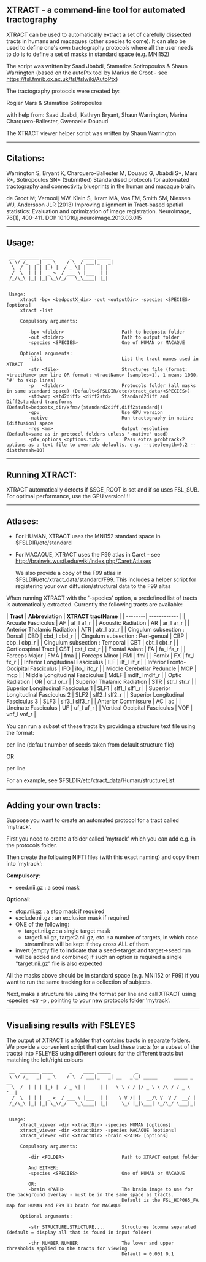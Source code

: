 ## XTRACT - a command-line tool for automated tractography

XTRACT can be used to automatically extract a set of carefully dissected tracts in humans and macaques (other
species to come). It can also be used to define one's own tractography protocols where all the user needs to do is to
define a set of masks in standard space (e.g. MNI152)

The script was written by Saad Jbabdi, Stamatios Sotiropoulos & Shaun Warrington
(based on the autoPtx tool by Marius de Groot - see https://fsl.fmrib.ox.ac.uk/fsl/fslwiki/AutoPtx)

The tractography protocols were created by:

Rogier Mars & Stamatios Sotiropoulos

with help from:
Saad Jbabdi, Kathryn Bryant, Shaun Warrington, Marina Charquero-Ballester, Gwenaelle Douaud

The XTRACT viewer helper script was written by Shaun Warrington

---------------------------------------------------------------------

## Citations:


Warrington S, Bryant K, Charquero-Ballester M, Douaud G, Jbabdi S*, Mars R*, Sotiropoulos SN* (Submitted)
Standardised protocols for automated tractography and connectivity blueprints in the human and macaque brain.

de Groot M; Vernooij MW. Klein S, Ikram MA, Vos FM, Smith SM, Niessen WJ, Andersson JLR (2013)
Improving alignment in Tract-based spatial statistics: Evaluation and optimization of image registration.
NeuroImage, 76(1), 400-411. DOI: 10.1016/j.neuroimage.2013.03.015


---------------------------------------------------------------------

## Usage:
```
 __  _______ ____      _    ____ _____
 \ \/ /_   _|  _ \    / \  / ___|_   _|
  \  /  | | | |_) |  / _ \| |     | |  
  /  \  | | |  _ <  / ___ \ |___  | |  
 /_/\_\ |_| |_| \_\/_/   \_\____| |_|  


 Usage:
     xtract -bpx <bedpostX_dir> -out <outputDir> -species <SPECIES> [options]
     xtract -list

     Compulsory arguments:

        -bpx <folder>                     Path to bedpostx folder
        -out <folder>                     Path to output folder
        -species <SPECIES>                One of HUMAN or MACAQUE

     Optional arguments:
        -list                             List the tract names used in XTRACT
        -str <file>                       Structures file (format: <tractName> per line OR format: <tractName> [samples=1], 1 means 1000, '#' to skip lines)
        -p   <folder>                     Protocols folder (all masks in same standard space) (Default=$FSLDIR/etc/xtract_data/<SPECIES>)
        -stdwarp <std2diff> <diff2std>    Standard2diff and Diff2standard transforms (Default=bedpostx_dir/xfms/{standard2diff,diff2standard})
        -gpu                              Use GPU version
        -native                           Run tractography in native (diffusion) space
        -res <mm>                         Output resolution (Default=same as in protocol folders unless '-native' used)
        -ptx_options <options.txt>	       Pass extra probtrackx2 options as a text file to override defaults, e.g. --steplength=0.2 --distthresh=10)

```
---------------------------------------------------------------------

## Running XTRACT:
  XTRACT automatically detects if $SGE_ROOT is set and if so uses FSL_SUB.
  For optimal performance, use the GPU version!!!!

---------------------------------------------------------------------

## Atlases:

- For HUMAN, XTRACT uses the MNI152 standard space in $FSLDIR/etc/standard

- For MACAQUE, XTRACT uses the F99 atlas in Caret - see http://brainvis.wustl.edu/wiki/index.php/Caret:Atlases

  We also provide a copy of the F99 atlas in $FSLDIR/etc/xtract_data/standard/F99. This includes a helper script for registering your own diffusion/structural data to the F99 altas

When running XTRACT with the '-species' option, a predefined list of tracts is automatically extracted. Currently the following tracts are available:

| **Tract**   | **Abbreviation** | **XTRACT tractName** |
| --------| ------------ |
| Arcuate Fasciculus | AF | af_l af_r |
| Acoustic Radiation | AR | ar_l ar_r |
| Anterior Thalamic Radiation | ATR | atr_l atr_r |
| Cingulum subsection : Dorsal | CBD | cbd_l cbd_r |
| Cingulum subsection : Peri-genual | CBP | cbp_l cbp_r |
| Cingulum subsection : Temporal | CBT | cbt_l cbt_r |
| Corticospinal Tract | CST | cst_l cst_r |
| Frontal Aslant | FA | fa_l fa_r |
| Forceps Major | FMA | fma |
| Forceps Minor | FMI | fmi |
| Fornix | FX | fx_l fx_r |
| Inferior Longitudinal Fasciculus | ILF | ilf_l ilf_r |
| Inferior Fronto-Occipital Fasciculus | IFO | ifo_l ifo_r |
| Middle Cerebellar Peduncle | MCP | mcp |
| Middle Longitudinal Fasciculus | MdLF | mdlf_l mdlf_r |
| Optic Radiation | OR | or_l or_r |
| Superior Thalamic Radiation | STR | str_l str_r |
| Superior Longitudinal Fasciculus 1 | SLF1 | slf1_l slf1_r |
| Superior Longitudinal Fasciculus 2 | SLF2 | slf2_l slf2_r |
| Superior Longitudinal Fasciculus 3 | SLF3 | slf3_l slf3_r |
| Anterior Commissure | AC | ac |
| Uncinate Fasciculus | UF | uf_l uf_r |
| Vertical Occipital Fasciculus | VOF | vof_l vof_r |

You can run a subset of these tracts by providing a structure text file using the format:

<tractName> per line (default number of seeds taken from default structure file)

OR

<tractName> <nsamples> per line

For an example, see $FSLDIR/etc/xtract_data/Human/structureList

---------------------------------------------------------------------

## Adding your own tracts:

Suppose you want to create an automated protocol for a tract called 'mytrack'.  

First you need to create a folder called 'mytrack' which you can add e.g. in the protocols folder.

Then create the following NIFTI files (with this exact naming) and copy them into 'mytrack':

**Compulsory**:
- seed.nii.gz : a seed mask

**Optional**:
- stop.nii.gz    : a stop mask if required
- exclude.nii.gz : an exclusion mask if required
- ONE of the following:
  - target.nii.gz  :  a single target mask  
  - target1.nii.gz, target2.nii.gz, etc. : a number of targets, in which case streamlines will be kept if they cross ALL of them
- invert (empty file to indicate that a seed->target and target->seed run will be added and combined)
  if such an option is required a single "target.nii.gz" file is also expected

All the masks above should be in standard space (e.g. MNI152 or F99) if you want to run the same tracking for a collection of subjects.

Next, make a structure file using the format <tractName> <nsamples> per line and call XTRACT using -species <SPECIES> -str <file> -p <folder>, pointing to your new protocols folder 'mytrack'.

---------------------------------------------------------------------

## Visualising results with FSLEYES

The output of XTRACT is a folder that contains tracts in separate folders. We provide a convenient script that can load these tracts (or a subset of the tracts) into FSLEYES using different colours for the different tracts but matching the left/right colours

```
 __  _______ ____      _    ____ _____         _                        
 \ \/ /_   _|  _ \    / \  / ___|_   _| __   _(_) _____      _____ _ __
  \  /  | | | |_) |  / _ \| |     | |   \ \ / / |/ _ \ \ /\ / / _ \ '__|
  /  \  | | |  _ <  / ___ \ |___  | |    \ V /| |  __/\ V  V /  __/ |   
 /_/\_\ |_| |_| \_\/_/   \_\____| |_|     \_/ |_|\___| \_/\_/ \___|_|                                                                           


 Usage:
     xtract_viewer -dir <xtractDir> -species HUMAN [options]
     xtract_viewer -dir <xtractDir> -species MACAQUE [options]
     xtract_viewer -dir <xtractDir> -brain <PATH> [options]

     Compulsory arguments:

        -dir <FOLDER>                     Path to XTRACT output folder

        And EITHER:
        -species <SPECIES>                One of HUMAN or MACAQUE

        OR:
        -brain <PATH>                     The brain image to use for the background overlay - must be in the same space as tracts.
                                          Default is the FSL_HCP065_FA map for HUMAN and F99 T1 brain for MACAQUE

     Optional arguments:

        -str STRUCTURE,STRUCTURE,...      Structures (comma separated (default = display all that is found in input folder)

        -thr NUMBER NUMBER                The lower and upper thresholds applied to the tracts for viewing
                                          Default = 0.001 0.1

```
